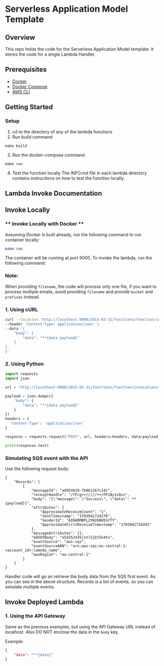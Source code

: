 # Serverless Application Model Template

## Overview
This repo holds the code for the Serverless Application Model template. It stores the code for a single Lambda Handler. 
## Prerequisites
 - [Docker](https://docs.docker.com/get-docker/)
 - [Docker Compose](https://docs.docker.com/compose/install/)
 - [AWS CLI](https://docs.aws.amazon.com/cli/latest/userguide/cli-chap-install.html)


## Getting Started
### Setup

1. cd to the directory of any of the lambda functions
2. Run build command
```commandline
make build
```
3. Run the docker-compose command
```commandline
make run
```
4. Test the function locally
The INFO.md file in each lambda directory contains instructions on how to test the function locally.


## Lambda Invoke Documentation



## Invoke Locally

### ** Invoke Locally with Docker **

Assuming Docker is built already, run the following command to run container locally:

```bash
make run
```

The container will be running at port 9000. To invoke the lambda, run the following command:

### Note:
When providing `filename`, the code will process only one file, if you want to process multiple emails, avoid providing `filename` and provide `bucket` and `prefixes` instead.


### 1. Using cURL
```bash
curl --location 'http://localhost:9000/2015-03-31/functions/function/invocations' \
--header 'Content-Type: application/json' \
--data '{
    "body": {
        "data": "**{data payload}"
    }
}
}'
```

### 2. Using Python

```python
import requests
import json

url = "http://localhost:9000/2015-03-31/functions/function/invocations"

payload = json.dumps({
    "body": {
        "data": "**{data payload}"
    }
})
headers = {
  'Content-Type': 'application/json'
}

response = requests.request("POST", url, headers=headers, data=payload)

print(response.text)
```

### Simulating SQS event with the API

Use the following request body:

```commandline
{
    "Records": [
        {
            "messageId": "ad954b29-7b861267c24c",
            "receiptHandle": "/fFcg++/////++/FPiNy1zQ==",
            "body": "{\"message\": \"Success\", \"data\": **{payload}}",
            "attributes": {
                "ApproximateReceiveCount": "1",
                "SentTimestamp": "1703941724276",
                "SenderId": "AIDARMBPL2YW26BH5SYTY",
                "ApproximateFirstReceiveTimestamp": "1703941724281"
            },
            "messageAttributes": {},
            "md5OfBody": "e54352435jntl5jbt5k4tn",
            "eventSource": "aws:sqs",
            "eventSourceARN": "arn:aws:sqs:eu-central-1:<account_id>:lamnda_name",
            "awsRegion": "eu-central-1"
        }
    ]
}
```

Handler code will go an retrieve the body data from the SQS first event.
As you can see in the above structure, Records is a list of events, so you can simulate multiple events.


## Invoke Deployed Lambda

### 1. Using the API Gateway

Same as the previous examples, but using the API Gateway URL instead of localhost.
Also DO NOT enclose the data in the `body` key.

Example:
```json
{
    "data": "**{data}"
}
```